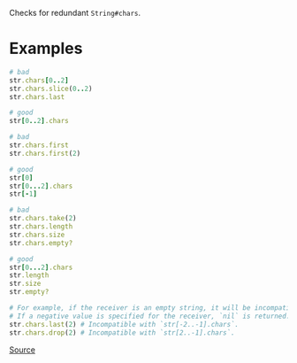 
Checks for redundant `String#chars`.

# Examples

```ruby
# bad
str.chars[0..2]
str.chars.slice(0..2)
str.chars.last

# good
str[0..2].chars

# bad
str.chars.first
str.chars.first(2)

# good
str[0]
str[0...2].chars
str[-1]

# bad
str.chars.take(2)
str.chars.length
str.chars.size
str.chars.empty?

# good
str[0...2].chars
str.length
str.size
str.empty?

# For example, if the receiver is an empty string, it will be incompatible.
# If a negative value is specified for the receiver, `nil` is returned.
str.chars.last(2) # Incompatible with `str[-2..-1].chars`.
str.chars.drop(2) # Incompatible with `str[2..-1].chars`.
```

[Source](http://www.rubydoc.info/gems/rubocop/RuboCop/Cop/Performance/RedundantStringChars)